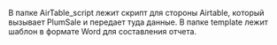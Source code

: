 В папке AirTable_script лежит скрипт для стороны Airtable, который вызывает PlumSale и передает туда данные. 
В папке template лежит шаблон в формате Word для составления отчета. 
